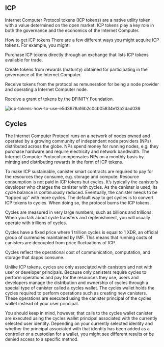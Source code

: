 ## ICP

Internet Computer Protocol tokens (ICP tokens) are a native utility token with a value determined on the open market. ICP tokens play a key role in both the governance and the economics of the Internet Computer.

How to get ICP tokens
There are a few different ways you might acquire ICP tokens. For example, you might:

Purchase ICP tokens directly through an exchange that lists ICP tokens available for trade.

Create tokens from rewards (maturity) obtained for participating in the governance of the Internet Computer.

Receive tokens from the protocol as remuneration for being a node provider and operating a Internet Computer node.

Receive a grant of tokens by the DFINITY Foundation.

![icp-tokens-how-to-use-e5d3978a16b2c0cb05834e12a2dad036](https://github.com/Kushite-ICP-HUb-East-Africa/Introduction-to-ckBTC-Token/assets/81568615/77792cc9-5dbe-4e70-9266-8f3f6401608d)


## Cycles
The Internet Computer Protocol runs on a network of nodes owned and operated by a growing community of independent node providers (NPs) distributed across the globe. NPs spend money for running nodes, e.g. they purchase hardware and require electricity and network bandwidth. The Internet Computer Protocol compensates NPs on a monthly basis by minting and distributing rewards in the form of ICP tokens.


To make ICP sustainable, canister smart contracts are required to pay for the resources they consume, e.g. storage and compute. Resource consumption is not paid in ICP tokens but cycles. It’s typically the canister’s developer who charges the canister with cycles. As the canister is used, its cycle balance is continuously reduced. Eventually, the canister needs to be “topped up” with more cycles. The default way to get cycles is to convert ICP tokens to cycles. When doing so, the protocol burns the ICP tokens.

Cycles are measured in very large numbers, such as billions and trillions. When you talk about cycle transfers and replenishment, you will usually operate with trillions of cycles.

Cycles have a fixed price where 1 trillion cycles is equal to 1 XDR, an official group of currencies maintained by IMF. This means that running costs of canisters are decoupled from price fluctuations of ICP.

 Cycles reflect the operational cost of communication, computation, and storage that dapps consume.

Unlike ICP tokens, cycles are only associated with canisters and not with user or developer principals. Because only canisters require cycles to perform operations and pay for the resources they use, users and developers manage the distribution and ownership of cycles through a special type of canister called a cycles wallet. The cycles wallet holds the cycles required to perform operations such as creating new canisters. These operations are executed using the canister principal of the cycles wallet instead of your user principal.

You should keep in mind, however, that calls to the cycles wallet canister are executed using the cycles wallet principal associated with the currently selected user identity. Depending on your currently selected identity and whether the principal associated with that identity has been added as a controller or a custodian for a wallet, you might see different results or be denied access to a specific method.